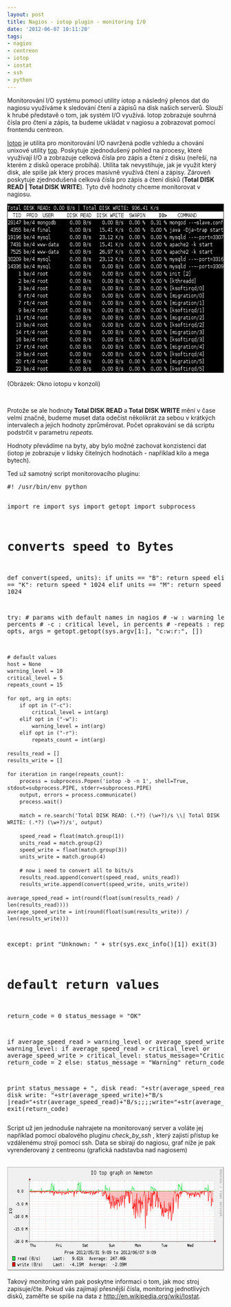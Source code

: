 ```yaml
---
layout: post
title: Nagios - iotop plugin - monitoring I/O
date: '2012-06-07 10:11:20'
tags:
- nagios
- centreon
- iotop
- iostat
- ssh
- python
---
```

Monitorování I/O systému pomocí utility iotop a následný přenos dat do nagiosu využíváme k sledování čtení a zápisů na disk našich serverů. Slouží k hrubé představě o tom, jak systém I/O využívá. Iotop zobrazuje souhrná čísla pro čtení a zápis, ta budeme ukládat v nagiosu a zobrazovat pomocí frontendu centreon.

<p><a href="http://guichaz.free.fr/iotop/">Iotop</a> je utilita pro monitorování I/O navržená podle vzhledu a chování unixové utility <a href="http://www.unixtop.org/">top</a>. Poskytuje zjednodušený pohled na procesy, které využívají I/O a zobrazuje celková čísla pro zápis a čtení z disku (neřeší, na kterém z disků operace probíhá). Utilita tak nevystihuje, jak je využit který disk, ale spíše jak který proces masivně využívá čtení a zápisy. Zároveň poskytuje zjednodušená celková čísla pro zápis a čtení disků (<strong>Total DISK READ | Total DISK WRITE</strong>). Tyto dvě hodnoty chceme monitorovat v nagiosu.</p>
<p><img src="/images/98.png" alt="iotopu v konzoli" width="642" height="393" /></p>
<p>(Obrázek: Okno iotopu v konzoli)</p>
<p> </p>
<p>Protože se ale hodnoty <strong>Total DISK READ </strong>a<strong> Total DISK WRITE </strong>﻿mění v čase velmi značně, budeme muset data odečíst několikrát za sebou v krátkých intervalech a jejich hodnoty zprůměrovat. Počet oprakování se dá scriptu podstrčit v parametru <em>repeats.</em></p>
<p>Hodnoty převádíme na byty, aby bylo možné zachovat konzistenci dat (iotop je zobrazuje v lidsky čitelných hodnotách - například kilo a mega bytech). </p>
<p>Ted už samotný script monitorovacího pluginu:</p>
<pre>#! /usr/bin/env python

import re
import sys
import getopt
import subprocess

# converts speed to Bytes
def convert(speed, units):
    if units == "B":
        return speed
    elif units == "K":
        return speed * 1024
    elif units == "M":
        return speed * 1024 * 1024


try:
    # params with default names in nagios
    # -w : warning level, in percents
    # -c : critical level, in percents
    # -repeats : repeats count
    opts, args = getopt.getopt(sys.argv[1:], "c:w:r:", [])

    # default values
    host = None
    warning_level = 10
    critical_level = 5
    repeats_count = 15

    for opt, arg in opts:
        if opt in ("-c"):
            critical_level = int(arg)
        elif opt in ("-w"):
            warning_level = int(arg)
        elif opt in ("-r"):
            repeats_count = int(arg)

    results_read = []
    results_write = []

    for iteration in range(repeats_count):
        process = subprocess.Popen('iotop -b -n 1', shell=True, stdout=subprocess.PIPE, stderr=subprocess.PIPE)
        output, errors = process.communicate()
        process.wait()

        match = re.search('Total DISK READ: (.*?) (\w+?)/s \\| Total DISK WRITE: (.*?) (\w+?)/s', output)

        speed_read = float(match.group(1))
        units_read = match.group(2)
        speed_write = float(match.group(3))
        units_write = match.group(4)

        # now i need to convert all to bits/s
        results_read.append(convert(speed_read, units_read))
        results_write.append(convert(speed_write, units_write))

    average_speed_read = int(round(float(sum(results_read) / len(results_read))))
    average_speed_write = int(round(float(sum(results_write)) / len(results_write)))

except:
    print "Unknown: " + str(sys.exc_info()[1])
    exit(3)

# default return values
return_code = 0
status_message = "OK"

if average_speed_read > warning_level or average_speed_write > warning_level:
    if average_speed_read > critical_level or average_speed_write > critical_level:
        status_message="Critical"
        return_code = 2
    else:
        status_message = "Warning"
        return_code = 1

print status_message + ", disk read: "+str(average_speed_read)+"B/s, disk write: "+str(average_speed_write)+"B/s |read="+str(average_speed_read)+"B/s;;;;write="+str(average_speed_write)+"B/s;;;;"
exit(return_code)
</pre>
<p>Script už jen jednoduše nahrajete na monitorovaný server a voláte jej například pomocí obalového pluginu <em>check_by_ssh </em>, který zajistí přístup ke vzdálenému stroji pomocí ssh. Data se sbírají do nagiosu, graf níže je pak vyrenderovaný z centreonu (grafická nadstavba nad nagiosem)</p>
<p> <img src="/images/99.png" alt="centreon graf" width="647" height="241" /></p>
<p>Takový monitoring vám pak poskytne informaci o tom, jak moc stroj zapisuje/čte. Pokud vás zajímají přesnější čísla, monitoring jednotlivých disků, zaměřte se spíše na data z <a href="http://en.wikipedia.org/wiki/Iostat">http://en.wikipedia.org/wiki/Iostat</a>. </p>
